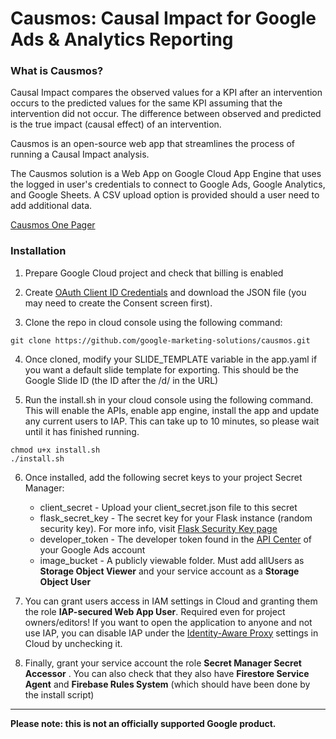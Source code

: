 # Causmos: Causal Impact for Google Ads & Analytics Reporting

### What is Causmos?

Causal Impact compares the observed values for a KPI after an intervention occurs to the predicted values for the same KPI assuming that the intervention did not occur. The difference between observed and predicted is the true impact (causal effect) of an intervention.

Causmos is an open-source web app that streamlines the process of running a Causal Impact analysis.

The Causmos solution is a Web App on Google Cloud App Engine that uses the logged in user's credentials to connect to Google Ads, Google Analytics, and Google Sheets. A CSV upload option is provided should a user need to add additional data.

[Causmos One Pager](https://services.google.com/fh/files/misc/causmos-one-pager.png)


### Installation

1. Prepare Google Cloud project and check that billing is enabled

2. Create [OAuth Client ID Credentials](https://pantheon.corp.google.com/apis/credentials) and download the JSON file (you may need to create the Consent screen first).

3. Clone the repo in cloud console using the following command:
```
git clone https://github.com/google-marketing-solutions/causmos.git
```

4. Once cloned, modify your SLIDE_TEMPLATE variable in the app.yaml if you want a default slide template for exporting. This should be the Google Slide ID (the ID after the /d/ in the URL)

5. Run the install.sh in your cloud console using the following command. This will enable the APIs, enable app engine, install the app and update any current users to IAP. This can take up to 10 minutes, so please wait until it has finished running. 
```
chmod u+x install.sh
./install.sh
```

6. Once installed, add the following secret keys to your project Secret Manager:
    - client_secret - Upload your client_secret.json file to this secret
    - flask_secret_key - The secret key for your Flask instance (random security key). For more info, visit [Flask Security Key page](https://flask.palletsprojects.com/en/2.3.x/config/#SECRET_KEY)
    - developer_token - The developer token found in the [API Center](https://ads.google.com/aw/apicenter) of your Google Ads account
    - image_bucket - A publicly viewable folder. Must add allUsers as **Storage Object Viewer** and your service account as a **Storage Object User**

7. You can grant users access in IAM settings in Cloud and granting them the role **IAP-secured Web App User**. Required even for project owners/editors! If you want to open the application to anyone and not use IAP, you can disable IAP under the [Identity-Aware Proxy](https://pantheon.corp.google.com/security/iap) settings in Cloud by unchecking it. 

8. Finally, grant your service account the role **Secret Manager Secret Accessor** . You can also check that they also have **Firestore Service Agent** and **Firebase Rules System** (which should have been done by the install script)
---

**Please note: this is not an officially supported Google product.**
